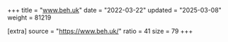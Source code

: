 +++
title = "www.beh.uk"
date = "2022-03-22"
updated = "2025-03-08"
weight = 81219

[extra]
source = "https://www.beh.uk/"
ratio = 41
size = 79
+++
